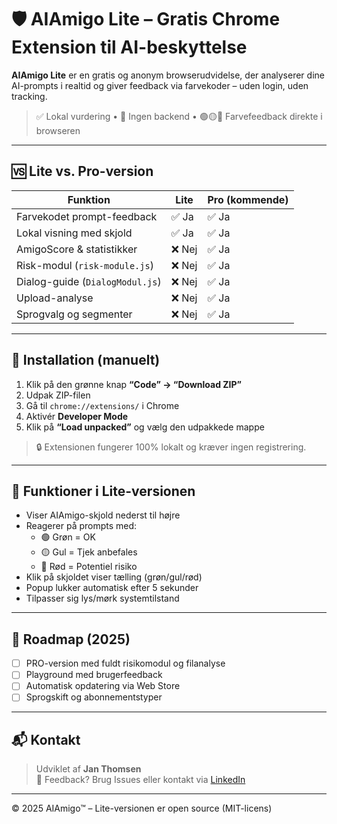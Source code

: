 # 🛡️ AIAmigo Lite – Gratis Chrome Extension til AI-beskyttelse

**AIAmigo Lite** er en gratis og anonym browserudvidelse, der analyserer dine AI-prompts i realtid og giver feedback via farvekoder – uden login, uden tracking.

> ✅ Lokal vurdering • 🧠 Ingen backend • 🟢🟡🔴 Farvefeedback direkte i browseren

---

## 🆚 Lite vs. Pro-version

| Funktion                          | Lite               | Pro (kommende)        |
|----------------------------------|--------------------|------------------------|
| Farvekodet prompt-feedback       | ✅ Ja              | ✅ Ja                 |
| Lokal visning med skjold         | ✅ Ja              | ✅ Ja                 |
| AmigoScore & statistikker        | ❌ Nej             | ✅ Ja                 |
| Risk-modul (`risk-module.js`)    | ❌ Nej             | ✅ Ja                 |
| Dialog-guide (`DialogModul.js`)  | ❌ Nej             | ✅ Ja                 |
| Upload-analyse                   | ❌ Nej             | ✅ Ja                 |
| Sprogvalg og segmenter           | ❌ Nej             | ✅ Ja                 |

---

## 🔧 Installation (manuelt)

1. Klik på den grønne knap **“Code” → “Download ZIP”**
2. Udpak ZIP-filen
3. Gå til `chrome://extensions/` i Chrome
4. Aktivér **Developer Mode**
5. Klik på **“Load unpacked”** og vælg den udpakkede mappe

> 🔒 Extensionen fungerer 100% lokalt og kræver ingen registrering.

---

## 🎯 Funktioner i Lite-versionen

- Viser AIAmigo-skjold nederst til højre
- Reagerer på prompts med:
  - 🟢 Grøn = OK
  - 🟡 Gul = Tjek anbefales
  - 🔴 Rød = Potentiel risiko
- Klik på skjoldet viser tælling (grøn/gul/rød)
- Popup lukker automatisk efter 5 sekunder
- Tilpasser sig lys/mørk systemtilstand

---

## 🚀 Roadmap (2025)

- [ ] PRO-version med fuldt risikomodul og filanalyse
- [ ] Playground med brugerfeedback
- [ ] Automatisk opdatering via Web Store
- [ ] Sprogskift og abonnementstyper

---

## 📬 Kontakt

> Udviklet af **Jan Thomsen**  
> 💬 Feedback? Brug Issues eller kontakt via [LinkedIn](https://www.linkedin.com/in/janthomsen/)

---

© 2025 AIAmigo™ – Lite-versionen er open source (MIT-licens)


